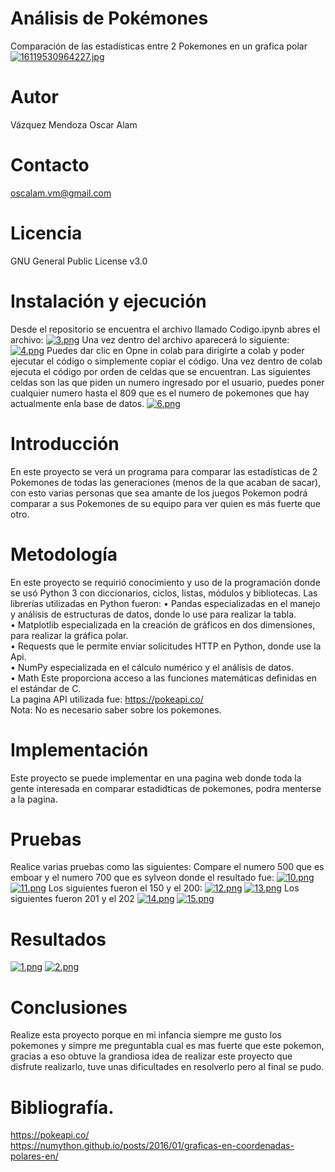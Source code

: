 # Análisis de Pokémones
Comparación de las estadísticas entre 2 Pokemones en un grafica polar
[![16119530964227.jpg](https://i.postimg.cc/sf9pDyvd/16119530964227.jpg)](https://postimg.cc/6Tq7YkrY)
# Autor
Vázquez Mendoza Oscar Alam
# Contacto
oscalam.vm@gmail.com
# Licencia
GNU General Public License v3.0
# Instalación y ejecución
Desde el repositorio se encuentra el archivo llamado Codigo.ipynb abres el archivo:
[![3.png](http://i.postimg.cc/MHpnZHx1/3.png)](https://postimg.cc/njNF0HXL)
Una vez dentro del archivo aparecerá lo siguiente:
[![4.png](https://i.postimg.cc/BnZTzSd9/4.png)](https://postimg.cc/RN8J6BSX)
Puedes dar clic en Opne in colab para dirigirte a colab y poder ejecutar el código o simplemente copiar el código.
Una vez dentro de colab ejecuta el código por orden de celdas que se encuentran.
Las siguientes celdas son las que piden un numero ingresado por el usuario, puedes poner cualquier numero hasta el 809 que es el numero de pokemones que hay actualmente enla base de datos.
[![6.png](https://i.postimg.cc/xqrBys55/6.png)](https://postimg.cc/0Kft90LK)
# Introducción
En este proyecto se verá un programa para comparar las estadísticas de 2 Pokemones de todas las generaciones (menos de la que acaban de sacar), con esto varias personas que sea amante de los juegos Pokemon podrá comparar a sus Pokemones de su equipo para ver quien es más fuerte que otro.
# Metodología
En este proyecto se requirió conocimiento y uso de la programación donde se usó Python 3 con diccionarios, ciclos, listas, módulos y bibliotecas.
Las librerías utilizadas en Python fueron:
•	Pandas especializadas en el manejo y análisis de estructuras de datos, donde lo use para realizar la tabla.                              
•	 Matplotlib especializada en la creación de gráficos en dos dimensiones, para realizar la gráfica polar.                            
•	Requests que le permite enviar solicitudes HTTP en Python, donde use la Api.                                                          
•	NumPy especializada en el cálculo numérico y el análisis de datos.                                            
•	Math Este proporciona acceso a las funciones matemáticas definidas en el estándar de C.                                                               
La pagina API utilizada fue: https://pokeapi.co/                                                                                                 
Nota: No es necesario saber sobre los pokemones.
# Implementación
Este proyecto se puede implementar en una pagina web donde toda la gente interesada en comparar estadidticas de pokemones, podra menterse a la pagina.
# Pruebas 
Realice varias pruebas como las siguientes:
Compare el numero 500 que es emboar y el numero 700 que es sylveon donde el resultado fue:
[![10.png](https://i.postimg.cc/X7mKgQmM/10.png)](https://postimg.cc/D8Qbvd75)
[![11.png](https://i.postimg.cc/yNDYVynP/11.png)](https://postimg.cc/HJCCz5qc)
Los siguientes fueron el 150 y el 200:
[![12.png](https://i.postimg.cc/1tWM16RD/12.png)](https://postimg.cc/VrCXjJCN)
[![13.png](https://i.postimg.cc/vmYW8BNh/13.png)](https://postimg.cc/fVP3BwZS)
Los siguientes fueron 201 y el 202
[![14.png](https://i.postimg.cc/9QnmsJsc/14.png)](https://postimg.cc/mP7WHNbn)
[![15.png](https://i.postimg.cc/02jhhPvJ/15.png)](https://postimg.cc/BXWhKWXq)
# Resultados 
[![1.png](https://i.postimg.cc/QC9GmSBc/1.png)](https://postimg.cc/2LDK8Q75)
[![2.png](https://i.postimg.cc/prbb0zK7/2.png)](https://postimg.cc/xJR48kxy)
# Conclusiones
Realize esta proyecto porque en mi infancia siempre me gusto los pokemones y simpre me preguntabla cual es mas fuerte que este pokemon, gracias a eso obtuve la grandiosa idea de realizar este proyecto que disfrute realizarlo, tuve unas dificultades en resolverlo pero al final se pudo.
# Bibliografía.
https://pokeapi.co/                                                                
https://numython.github.io/posts/2016/01/graficas-en-coordenadas-polares-en/
